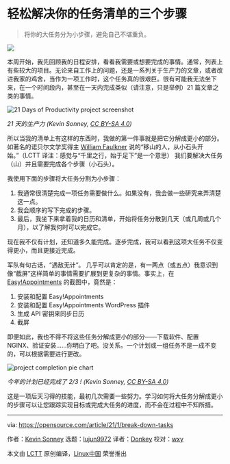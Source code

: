 [#]: collector: (lujun9972)
[#]: translator: (Donkey-Hao)
[#]: reviewer: (wxy)
[#]: publisher: (wxy)
[#]: url: (https://linux.cn/article-14773-1.html)
[#]: subject: (3 stress-free steps to tackling your task list)
[#]: via: (https://opensource.com/article/21/1/break-down-tasks)
[#]: author: (Kevin Sonney https://opensource.com/users/ksonney)

轻松解决你的任务清单的三个步骤
======

> 将你的大任务分为小步骤，避免自己不堪重负。

![](https://img.linux.net.cn/data/attachment/album/202206/29/145852zcqqw24v2svulswl.jpg)

本周开始，我先回顾我的日程安排，看看我需要或想要完成的事情。通常，列表上有些较大的项目。无论来自工作上的问题，还是一系列关于生产力的文章，或者改进我家的鸡舍，当作为一项工作时，这个任务真的很艰巨。很有可能我无法坐下来，在一个时间段内，甚至在一天内完成类似（请注意，只是举例）21 篇文章之类的事情。

![21 Days of Productivity project screenshot][2]

*21 天的生产力 (Kevin Sonney, [CC BY-SA 4.0][3])*

所以当我的清单上有这样的东西时，我做的第一件事就是把它分解成更小的部分。如著名的诺贝尔文学奖得主 [William Faulkner][4] 说的“移山的人，从小石头开始。”（LCTT 译注：感觉与“千里之行，始于足下”是一个意思） 我们要解决大任务（山）并且需要完成各个步骤（小石头）。

我使用下面的步骤将大任务分割为小步骤：

  1. 我通常很清楚完成一项任务需要做什么。如果没有，我会做一些研究来弄清楚这一点。
  2. 我会顺序的写下完成的步骤。
  3. 最后，我坐下来拿着我的日历和清单，开始将任务分散到几天（或几周或几个月），以了解我何时可以完成它。

现在我不仅有计划，还知道多久能完成。逐步完成，我可以看到这项大任务不仅变得更小，而且更接近完成。

军队有句古话，“遇敌无计”。 几乎可以肯定的是，有一两点（或五点）我意识到像“截屏”这样简单的事情需要扩展到更复杂的事情。事实上，在 [Easy!Appointments][5] 的截图中，竟然是：

  1. 安装和配置 Easy!Appointments
  2. 安装和配置 Easy!Appointments WordPress 插件
  3. 生成 API 密钥来同步日历
  4. 截屏

即便如此，我也不得不将这些任务分解成更小的部分——下载软件、配置 NGINX、验证安装……你明白了吧。没关系。一个计划或一组任务不是一成不变的，可以根据需要进行更改。

![project completion pie chart][6]

*今年的计划已经完成了 2/3 ! (Kevin Sonney, [CC BY-SA 4.0][3])*

这是一项后天习得的技能，最初几次需要一些努力。学习如何将大任务分解成更小的步骤可以让您跟踪实现目标或完成大任务的进度，而不会在过程中不知所措。

--------------------------------------------------------------------

via: https://opensource.com/article/21/1/break-down-tasks

作者：[Kevin Sonney][a]
选题：[lujun9972][b]
译者：[Donkey](https://github.com/Donkey-Hao)
校对：[wxy](https://github.com/wxy)

本文由 [LCTT](https://github.com/LCTT/TranslateProject) 原创编译，[Linux中国](https://linux.cn/) 荣誉推出

[a]: https://opensource.com/users/ksonney
[b]: https://github.com/lujun9972
[1]: https://opensource.com/sites/default/files/styles/image-full-size/public/lead-images/checklist_todo_clock_time_team.png?itok=1z528Q0y (Team checklist)
[2]: https://opensource.com/sites/default/files/day14-image1.png
[3]: https://creativecommons.org/licenses/by-sa/4.0/
[4]: https://en.wikipedia.org/wiki/William_Faulkner
[5]: https://opensource.com/article/21/1/open-source-scheduler
[6]: https://opensource.com/sites/default/files/day14-image2_1.png
